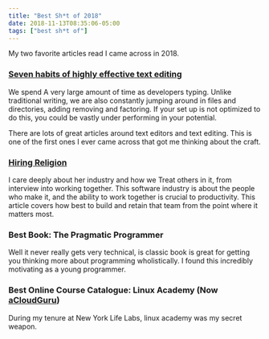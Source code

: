```yaml
---
title: "Best Sh*t of 2018"
date: 2018-11-13T08:35:06-05:00
tags: ["best sh*t of"]
---
```


My two favorite articles read I came across in 2018.

### [Seven habits of highly effective text editing](https://www.moolenaar.net/habits.html)

We spend A very large amount of time as developers typing. Unlike traditional writing, we are also constantly jumping around in files and directories, adding removing and factoring. If your set up is not optimized to do this, you could be vastly under performing in your potential.

There are lots of great articles around text editors and text editing. This is one of the first ones I ever came across that got me thinking about the craft.

### [Hiring Religion](https://paulenglish.com/hiring.html)

I care deeply about her industry and how we Treat others in it, from interview into working together. This software industry is about the people who make it, and the ability to work together is crucial to productivity. This article covers how best to build and retain that team from the point where it matters most.

### Best Book: The Pragmatic Programmer

Well it never really gets very technical, is classic book is great for getting you thinking more about programming
wholistically. I found this incredibly motivating as a young programmer.

### Best Online Course Catalogue: Linux Academy (Now [aCloudGuru](https://acloudguru.com/))

During my tenure at New York Life Labs, linux academy was my secret weapon.
